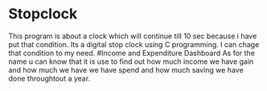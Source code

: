 # Stopclock
This program is about a clock which will continue till 10 sec because i have put that condition. Its a digital stop clock using C programming. I can chage that condition to my need.
#Income and Expenditure Dashboard
As for the name u can know that it is use to find out how much income we have gain and how much we have we have spend and how much saving we have done throughtout a year. 
